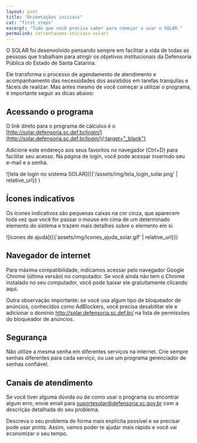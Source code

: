 ```yaml
---
layout: post
title: "Orientações iniciais"
cat: "first_steps"
excerpt: "Tudo que você precisa saber para começar a usar o SOLAR."
permalink: /orientacoes-iniciais-solar/
---
```

O SOLAR foi desenvolvido pensando sempre em facilitar a vida de todas as pessoas que trabalham para atingir os objetivos institucionais da Defensoria Pública do Estado de Santa Catarina.

Ele transforma o processo de agendamento de atendimento e acompanhamento das necessidades dos assistidos em tarefas tranquilas e fáceis de realizar. Mas antes mesmo de você começar a utilizar o programa, é importante seguir as dicas abaixo:

## Acessando o programa

O link direto para o programa de cálculos é o [http://solar.defensoria.sc.def.br/login/](http://solar.defensoria.sc.def.br/login/){:target="_blank"}

Adicione este endereço aos seus favoritos no navegador (Ctrl+D) para facilitar seu acesso.
Na página de login, você pode acessar inserindo seu e-mail e a senha.

![tela de login no sistema SOLAR]({{'/assets/img/tela_login_solar.png' | relative_url}} )

## Ícones indicativos

Os ícones indicativos são pequenas caixas na cor cinza, que aparecem toda vez que você for passar o mouse em cima de um determinado elemento do sistema e trazem mais detalhes sobre o elemento em si.

![icones de ajuda]({{'assets/img/icones_ajuda_solar.gif' | relative_url}})

## Navegador de internet
Para máxima compatibilidade, indicamos acessar pelo navegador Google Chrome (última versão) no computador. Se você ainda não tem o Chrome instalado no seu computador, você pode baixar ele gratuitamente clicando aqui.

Outra observação importante: se você usa algum tipo de bloqueador de anúncios, conhecidos como AdBlockers, você precisa desabilitar ele e adicionar o domínio http://solar.defensoria.sc.def.br/ na lista de permissões do bloqueador de anúncios.

## Segurança

Não utilize a mesma senha em diferentes serviços na internet. Crie sempre senhas diferentes para cada serviço, ou use um programa gerenciador de senhas confiável.

## Canais de atendimento

Se você tiver alguma dúvida ou de como usar o programa ou encontrar algum erro, envie email para suportesolar@defensoria.sc.gov.br com a descrição detalhada do seu problema.

Descreva o seu problema de forma mais explícita possível e se precisar pode usar prints. Assim, vamos poder te ajudar mais rápido e você vai economizar o seu tempo.
